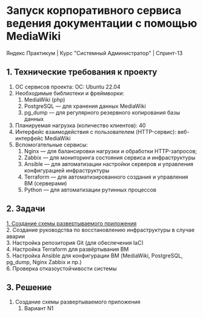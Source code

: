 # Запуск корпоративного сервиса ведения документации с помощью MediaWiki
Яндекс Практикум | Курс "Системный Администратор" | Спринт-13  

## 1. Технические требования к проекту
1. ОС сервисов проекта: ОС: Ubuntu 22.04
2. Необходимые библиотеки и фреймворки:
    1. MediaWiki (php)
    2. PostgreSQL — для хранения данных MediaWiki
    3. pg_dump — для регулярного резервного копирования базы данных
3. Планируемая нагрузка (количество клиентов): 40
4. Интерфейс взаимодействия с пользователем (HTTP-сервис): веб-интерфейс MediaWiki
5. Вспомогательные сервисы:
    1. Nginx — для балансировки нагрузки и обработки HTTP-запросов;
    2. Zabbix — для мониторинга состояния сервиса и инфраструктуры
    3. Ansible — для автоматизации настройки серверов и управления конфигурацией инфраструктуры
    4. Terraform — для автоматизированного создания и управления ВМ (серверами)
    5. Python — для автоматизации рутинных процессов
## 2. Задачи
[1. Создание схемы развертываемого приложения](Solution/1.%20Application%20deployment%20schema.md)  
2. Создание руководства по восстановлению инфраструктуры в случае аварии  
3. Настройка репозитория Git (для обеспечения IaC)  
4. Настройка Terraform для развёртывания ВМ  
5. Настройка Ansible для конфигурации ВМ (MediaWiki, PostgreSQL, pg_dump, Nginx Zabbix и пр.)  
6. Проверка отказоустойчивости системы 

## 3. Решение
1. Создание схемы развертываемого приложения  
    1. Вариант N1
    



